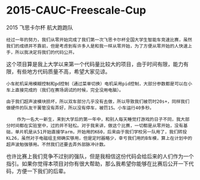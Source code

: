 # 2015-CAUC-Freescale-Cup
2015 飞思卡尔杯 航大跑跑队


    经过一年的努力，我们从零开始完成了我们第一次飞思卡尔杯全国大学生智能车竞速比赛，虽然我们的成绩并不靠前，但是考虑到有许多人是和我一样从零开始，为了方便从零开始的人快速上手，所以我决定将我们的代码公开。
    
这个项目算是我上大学以来第一个代码量比较大的项目，由于时间有限，能力有限，有些地方代码质量不高，希望大家见谅。

    小车舵机采用模糊控制和pd控制（通过菜单切换）电机采用pid控制，大部分参数都是可以在小车上直接完成的（我们在赛场调试的时候，完全没用电脑）。
    
    由于我们超声波模块损坏，所以双车部分几乎没有去做，所以导致我们被罚时20s+，同样我们做硬件的队友干簧管没有弄好，所以没有停车，被罚1S。小车运行40多秒。
    
        作为一名大一新生，来到大学后的第一年中，和别人每天睡觉打游戏的日子不同，我大部分时间都在实验室中，过的并不轻松。对于我来讲，做这个比赛，一切都是从零开始，没有基础，单片机是从51开始直接学arm，开始用的K60，后来由于我们学校另一队用了，我们转投KL26，虽然对于电磁组主频确实够用，但是定时器略少，幸亏我们用的B车模，算上在计划中的超声波勉强够用。不然我们还要去弄外部脉冲计数。
        
也许比赛上我们竞争不过别的强队，但是我相信这份代码会给后来的人们作为一个指引。如果你觉得本项目对你有很大帮助，那么我希望你能够在比赛后公开一下代码，方便一下我们的后辈。

